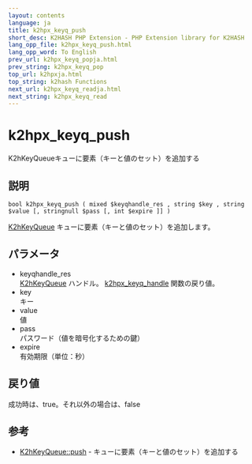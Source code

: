 ```yaml
---
layout: contents
language: ja
title: k2hpx_keyq_push
short_desc: K2HASH PHP Extension - PHP Extension library for K2HASH
lang_opp_file: k2hpx_keyq_push.html
lang_opp_word: To English
prev_url: k2hpx_keyq_popja.html
prev_string: k2hpx_keyq_pop
top_url: k2hpxja.html
top_string: k2hash Functions
next_url: k2hpx_keyq_readja.html
next_string: k2hpx_keyq_read
---
```


# k2hpx_keyq_push
K2hKeyQueueキューに要素（キーと値のセット）を追加する

## 説明

```
bool k2hpx_keyq_push ( mixed $keyqhandle_res , string $key , string $value [, stringnull $pass [, int $expire ]] )
```

[K2hKeyQueue](k2hkq_classja.html) キューに要素（キーと値のセット）を追加します。

## パラメータ
- keyqhandle_res  
[K2hKeyQueue](k2hkq_classja.html) ハンドル。 [k2hpx_keyq_handle](k2hpx_keyq_handleja.html) 関数の戻り値。
- key  
キー
- value  
値
- pass  
パスワード（値を暗号化するための鍵）
- expire  
有効期限（単位：秒）

## 戻り値
成功時は、true。それ以外の場合は、false

## 参考
- [K2hKeyQueue::push](k2hkq_pushja.html) - キューに要素（キーと値のセット）を追加する
